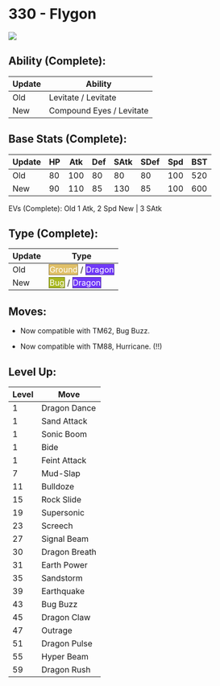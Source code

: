 # 330 - Flygon
![][330]

## Ability (Complete):

Update | Ability
---    | ---
Old    | Levitate / Levitate
New    | Compound Eyes / Levitate

## Base Stats (Complete):

Update | HP | Atk | Def | SAtk | SDef | Spd | BST
---    | ---| --- | --- | ---  | ---  | --- | ---
Old    | 80 |  100 |  80 |  80  |  80  |  100  |  520
New    | 90 |  110 |  85 |  130  |  85  |  100  |  600

EVs (Complete):
Old     1 Atk, 2 Spd
New    | 3 SAtk

## Type (Complete):

Update | Type
---    | ---
Old    | <span style="color:white; background:#E0C068; border: 1px solid #927D44">Ground</span> / <span style="color:white; background:#7038F8; border: 1px solid #4924A1">Dragon</span>
New    | <span style="color:white; background:#A8B820; border: 1px solid #6D7815">Bug</span> / <span style="color:white; background:#7038F8; border: 1px solid #4924A1">Dragon</span>

## Moves:

 - Now compatible with TM62, Bug Buzz.

 - Now compatible with TM88, Hurricane. (!!)

## Level Up:

Level | Move
---   | ---
  1   | Dragon Dance
  1   | Sand Attack
  1   | Sonic Boom
  1   | Bide
  1   | Feint Attack
  7   | Mud-Slap
 11   | Bulldoze
 15   | Rock Slide
 19   | Supersonic
 23   | Screech
 27   | Signal Beam
 30   | Dragon Breath
 31   | Earth Power
 35   | Sandstorm
 39   | Earthquake
 43   | Bug Buzz
 45   | Dragon Claw
 47   | Outrage
 51   | Dragon Pulse
 55   | Hyper Beam
 59   | Dragon Rush



[330]: /img/pokemon/330.png
